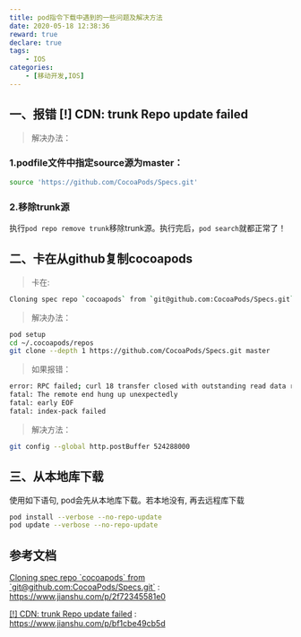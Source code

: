 ```yaml
---
title: pod指令下载中遇到的一些问题及解决方法
date: 2020-05-18 12:38:36
reward: true
declare: true
tags: 
	- IOS
categories: 
	- [移动开发,IOS]
---
```


## 一、报错 [!] CDN: trunk Repo update failed

> 解决办法：

### 1.podfile文件中指定source源为master：

```bash
source 'https://github.com/CocoaPods/Specs.git'
```

### 2.移除trunk源

执行`pod repo remove trunk`移除trunk源。执行完后，`pod search`就都正常了！

<!--more-->

## 二、卡在从github复制cocoapods

> 卡在:

```bash
Cloning spec repo `cocoapods` from `git@github.com:CocoaPods/Specs.git`
```

> 解决办法：

```bash
pod setup
cd ~/.cocoapods/repos 
git clone --depth 1 https://github.com/CocoaPods/Specs.git master
```

> 如果报错：

```bash
error: RPC failed; curl 18 transfer closed with outstanding read data remaining 
fatal: The remote end hung up unexpectedly
fatal: early EOF
fatal: index-pack failed
```

> 解决方法：

```bash
git config --global http.postBuffer 524288000
```

## 三、从本地库下载

使用如下语句, pod会先从本地库下载。若本地没有, 再去远程库下载

```bash
pod install --verbose --no-repo-update
pod update --verbose --no-repo-update
```

## 参考文档

[Cloning spec repo \`cocoapods\` from \`git@github.com:CocoaPods/Specs.git\`](https://www.jianshu.com/p/2f72345581e0) : https://www.jianshu.com/p/2f72345581e0

[[!] CDN: trunk Repo update failed](https://www.jianshu.com/p/bf1cbe49cb5d) : https://www.jianshu.com/p/bf1cbe49cb5d
